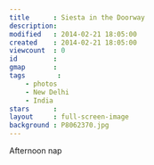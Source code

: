 ```yaml
---
title      : Siesta in the Doorway
description: 
modified   : 2014-02-21 18:05:00
created    : 2014-02-21 18:05:00
viewcount  : 0
id         : 
gmap       : 
tags        :
    - photos
    - New Delhi
    - India
stars      : 
layout     : full-screen-image
background : P8062370.jpg
---
```


Afternoon nap
